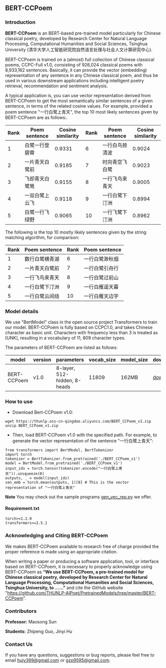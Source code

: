 ## BERT-CCPoem

### Introduction

**BERT-CCPoem** is an BERT-based pre-trained model particularly for Chinese classical poetry, developed by Research Center for Natural Language Processing, Computational Humanities and Social Sciences, Tsinghua University (清华⼤学⼈⼯智能研究院⾃然语⾔处理与社会⼈⽂计算研究中⼼).

BERT-CCPoem is trained on a (almost) full collection of Chinese classical poems, CCPC-Full v1.0, consisting of 926,024 classical poems with 8,933,162 sentences. Basically, it can provide the vector (embedding) representation of any sentence in any Chinese classical poem, and thus be used in various downstream applications including intelligent poetry retrieval, recommendation and sentiment analysis.

A typical application is, you can use vector representation derived from BERT-CCPoem to get the most semantically similar sentences of a given sentence, in terms of the related cosine values. For example, provided a poem sentence "一行白鹭上青天", the top 10 most likely sentences given by BERT-CCPoem are as follows:. 

|Rank|	Poem sentence	|Cosine similarity| Rank |Poem sentence|Cosine similarity|
| ------------ | ------|--------- |  -------- | -------- | -------- |
|1	|白鹭一行登碧霄|	0.9331|	6|	一行白鸟掠清波|	0.9024|
|2|	一片青天白鹭前|	0.9185|	7|	时向青空飞白鹭|	0.9023|
|3	|飞却青天白鹭鸶|	0.9155|	8|	一行飞鸟来青天|	0.9005|
|4	|一双白鹭上云飞	|0.9118|	9	|一行白鹭下汀洲|	0.8994|
|5	|白鹭一行飞绿野|	0.9065|	10|	一行飞鹭下汀洲|	0.8962|

The following is the top 10 mostly likely sentences given by the string matching algorithm, for comparison:

|Rank	|Poem sentence|	Rank	|Poem sentence|
| ------------ | ------|--------- |  -------- | 
|1|	数行白鹭横青湖 | 6	|一行白鹭渺秋烟|
|2	|一片青天白鹭前|	7|	一行白鹭引舟行|
|3|	一行飞鸟来青天|	8	|一行白鹭过前山|
|4	|一行白鹭下汀洲	|9|	一行白雁遥天暮|
|5|	一行白鹭云间绕	|10|	一行白雁天边字|

### Model details

We use "BertModel" class in the open source project Transformers to train our model. BERT-CCPoem is fully based on CCPC1.0, and takes Chinese character as basic unit. Characters with frequency less than 3 is treated as [UNK], resulting in a vocabulary of 11, 809 character types.

The parameters of BERT-CCPoem are listed as follows: 

| model       | version  |  parameters  | vocab_size | model_size | download_url |
| ------------ | ------|--------- |  -------- | -------- | -------- |
| BERT-CCPoem | v1.0 | 8-layer, 512-hidden, 8-heads   | 11809 |  162MB | [download](https://thunlp.oss-cn-qingdao.aliyuncs.com/BERT_CCPoem_v1.zip) |


### How to use

* Download Bert-CCPoem v1.0:

```
wget https://thunlp.oss-cn-qingdao.aliyuncs.com/BERT_CCPoem_v1.zip
unzip BERT_CCPoem_v1.zip
```

* Then, load BERT-CCPoem v1.0 with the specified path. For example, to generate the vector  representation of the sentence "一行白鹭上青天":

```
from transformers import BertModel, BertTokenizer
import torch
tokenizer = BertTokenizer.from_pretrained('./BERT_CCPoem_v1') 
model = BertModel.from_pretrained('./BERT_CCPoem_v1')
input_ids = torch.tensor(tokenizer.encode("一行白鹭上青天")).unsqueeze(0) 
outputs, _ = model(input_ids)
sen_emb = torch.mean(outputs, 1)[0] # This is the vector representation of "一行白鹭上青天"
```

**Note** You may check out the sample programs [gen\_vec\_rep.py](https://github.com/THUNLP-AIPoet/PretrainedModels/blob/master/BERT-CCPoem/gen_vec_rep.py) we offer.

#### Requirement.txt

```
torch>=1.2.0
transformers>=2.5.1
```

### Acknowledging and Citing BERT-CCPoem

We makes BERT-CCPoem available to research free of charge provided the proper reference is made using an appropriate citation.

When writing a paper or producing a software application, tool, or interface based on BERT-CCPoem, it is necessary to properly acknowledge using BERT-CCPoem as **“We use BERT-CCPoem, a pre-trained model for Chinese classical poetry, developed by Research Center for Natural Language Processing, Computational Humanities and Social Sciences, Tsinghua University, to ……”** and cite the GitHub website "https://github.com/THUNLP-AIPoet/PretrainedModels/tree/master/BERT-CCPoem". 


### Contributors

**Professor:** Maosong Sun

**Students:** Zhipeng Guo, Jinyi Hu

### Contact Us

If you have any questions, suggestions or bug reports, please feel free to email hujy369@gmail.com or gzp9595@gmail.com.

